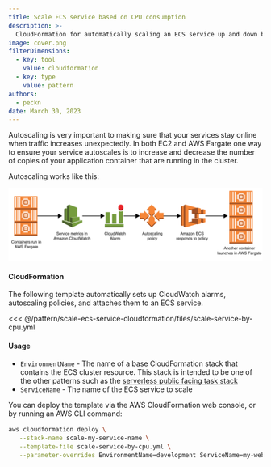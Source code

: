 ```yaml
---
title: Scale ECS service based on CPU consumption
description: >-
  CloudFormation for automatically scaling an ECS service up and down based on CPU usage
image: cover.png
filterDimensions:
  - key: tool
    value: cloudformation
  - key: type
    value: pattern
authors:
  - peckn
date: March 30, 2023
---
```


Autoscaling is very important to making sure that your services stay online when traffic increases unexpectedly. In both EC2 and AWS Fargate one way to ensure your service autoscales is to increase and decrease the number of copies of your application container that are running in the cluster.

Autoscaling works like this:

![](./files/diagram.png)

#### CloudFormation

The following template automatically sets up CloudWatch alarms, autoscaling policies, and attaches them to an ECS service.

<<< @/pattern/scale-ecs-service-cloudformation/files/scale-service-by-cpu.yml

#### Usage

- `EnvironmentName` - The name of a base CloudFormation stack that contains the ECS cluster resource. This stack is intended to be one of the other patterns such as the [serverless public facing task stack](/pattern/public-facing-api-ecs-fargate-cloudformation)
- `ServiceName` - The name of the ECS service to scale

You can deploy the template via the AWS CloudFormation web console, or by running an AWS CLI command:

```sh
aws cloudformation deploy \
   --stack-name scale-my-service-name \
   --template-file scale-service-by-cpu.yml \
   --parameter-overrides EnvironmentName=development ServiceName=my-web-service
```
